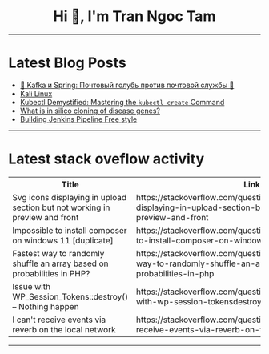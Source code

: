 <h1 align="center">Hi 👋, I'm Tran Ngoc Tam</h1>

---

# Latest Blog Posts 
<!-- BLOG-POST-LIST:START -->
- [🐰 Kafka и Spring: Почтовый голубь против почтовой службы 🌸](https://dev.to/easycat/kafka-i-spring-pochtovyi-gholub-protiv-pochtovoi-sluzhby-5e4e)
- [Kali Linux](https://dev.to/blade_afc19585650ffbe0c68/kali-linux-42i3)
- [Kubectl Demystified: Mastering the `kubectl create` Command](https://dev.to/naveens16/kubectl-demystified-mastering-the-kubectl-create-command-2nma)
- [What is in silico cloning of disease genes?](https://dev.to/lisw05/what-is-in-silico-cloning-of-disease-genes-592k)
- [Building Jenkins Pipeline Free style](https://dev.to/mallikarjuna/building-jenkins-pipeline-free-style-37o4)
<!-- BLOG-POST-LIST:END -->

---

# Latest stack oveflow activity
<table>
  <tr><th>Title</th><th>Link</th></tr>
  <!-- STACKOVERFLOW:START --><tr><td>Svg icons displaying in upload section but not working in preview and front</td><td>https://stackoverflow.com/questions/79494414/svg-icons-displaying-in-upload-section-but-not-working-in-preview-and-front</td></tr><tr><td>Impossible to install composer on windows 11 [duplicate]</td><td>https://stackoverflow.com/questions/79494284/impossible-to-install-composer-on-windows-11</td></tr><tr><td>Fastest way to randomly shuffle an array based on probabilities in PHP?</td><td>https://stackoverflow.com/questions/79494259/fastest-way-to-randomly-shuffle-an-array-based-on-probabilities-in-php</td></tr><tr><td>Issue with WP_Session_Tokens::destroy&lpar;&rpar; – Nothing happen</td><td>https://stackoverflow.com/questions/79494079/issue-with-wp-session-tokensdestroy-nothing-happen</td></tr><tr><td>I can&#39;t receive events via reverb on the local network</td><td>https://stackoverflow.com/questions/79494013/i-cant-receive-events-via-reverb-on-the-local-network</td></tr><!-- STACKOVERFLOW:END -->
</table>

---



